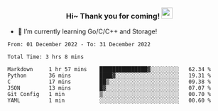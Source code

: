 <h3 align="center">
    Hi~ Thank you for coming!
    <img src="https://media.giphy.com/media/hvRJCLFzcasrR4ia7z/giphy.gif" width="25px">
</h3>

<!--
**pineapple-man/pineapple-man** is a ✨ _special_ ✨ repository because its `README.md` (this file) appears on your GitHub profile.

Here are some ideas to get you started:
- 🔭 I’m currently working on ...
- 🤔 I’m looking for help with ...
- 💬 Ask me about ...
- 📫 How to reach me: ...
- 😄 Pronouns: ...
- ⚡ Fun fact: 
- 👯 I’m looking to collaborate on kubernetes
-->
- 🌱 I’m currently learning Go/C/C++ and Storage!

<!--START_SECTION:waka-->

```text
From: 01 December 2022 - To: 31 December 2022

Total Time: 3 hrs 8 mins

Markdown     1 hr 57 mins    ███████████████▓░░░░░░░░░   62.34 %
Python       36 mins         ████▓░░░░░░░░░░░░░░░░░░░░   19.31 %
C            17 mins         ██▒░░░░░░░░░░░░░░░░░░░░░░   09.38 %
JSON         13 mins         █▓░░░░░░░░░░░░░░░░░░░░░░░   07.07 %
Git Config   1 min           ▒░░░░░░░░░░░░░░░░░░░░░░░░   00.70 %
YAML         1 min           ░░░░░░░░░░░░░░░░░░░░░░░░░   00.60 %
```

<!--END_SECTION:waka-->
